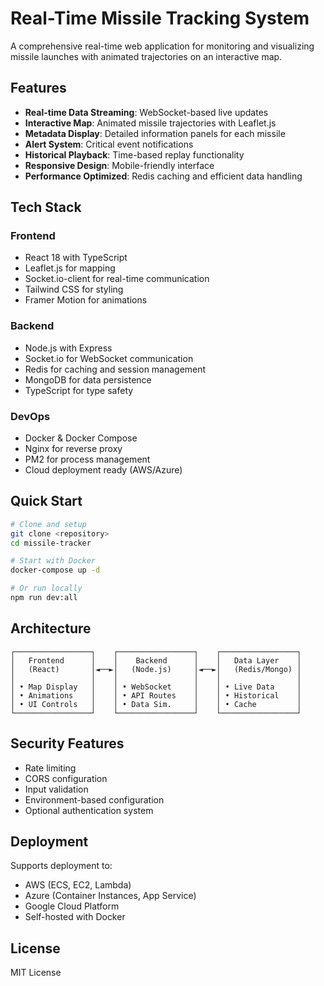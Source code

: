 # Real-Time Missile Tracking System

A comprehensive real-time web application for monitoring and visualizing missile launches with animated trajectories on an interactive map.

## Features

- **Real-time Data Streaming**: WebSocket-based live updates
- **Interactive Map**: Animated missile trajectories with Leaflet.js
- **Metadata Display**: Detailed information panels for each missile
- **Alert System**: Critical event notifications
- **Historical Playback**: Time-based replay functionality
- **Responsive Design**: Mobile-friendly interface
- **Performance Optimized**: Redis caching and efficient data handling

## Tech Stack

### Frontend
- React 18 with TypeScript
- Leaflet.js for mapping
- Socket.io-client for real-time communication
- Tailwind CSS for styling
- Framer Motion for animations

### Backend
- Node.js with Express
- Socket.io for WebSocket communication
- Redis for caching and session management
- MongoDB for data persistence
- TypeScript for type safety

### DevOps
- Docker & Docker Compose
- Nginx for reverse proxy
- PM2 for process management
- Cloud deployment ready (AWS/Azure)

## Quick Start

```bash
# Clone and setup
git clone <repository>
cd missile-tracker

# Start with Docker
docker-compose up -d

# Or run locally
npm run dev:all
```

## Architecture

```
┌─────────────────┐    ┌─────────────────┐    ┌─────────────────┐
│   Frontend      │    │    Backend      │    │   Data Layer    │
│   (React)       │◄──►│   (Node.js)     │◄──►│   (Redis/Mongo) │
│                 │    │                 │    │                 │
│ • Map Display   │    │ • WebSocket     │    │ • Live Data     │
│ • Animations    │    │ • API Routes    │    │ • Historical    │
│ • UI Controls   │    │ • Data Sim.     │    │ • Cache         │
└─────────────────┘    └─────────────────┘    └─────────────────┘
```

## Security Features

- Rate limiting
- CORS configuration
- Input validation
- Environment-based configuration
- Optional authentication system

## Deployment

Supports deployment to:
- AWS (ECS, EC2, Lambda)
- Azure (Container Instances, App Service)
- Google Cloud Platform
- Self-hosted with Docker

## License

MIT License
